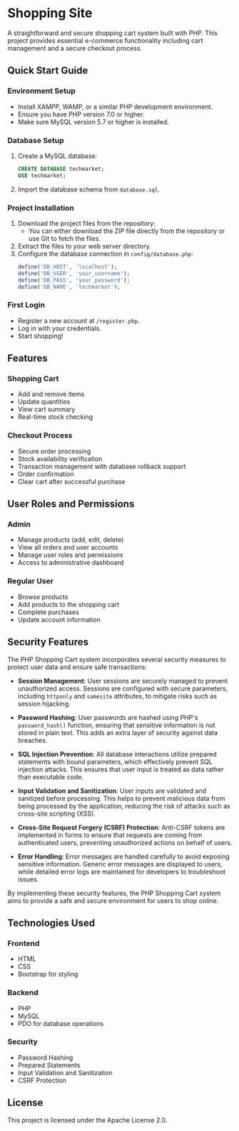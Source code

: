 # Shopping Site

A straightforward and secure shopping cart system built with PHP. This project provides essential e-commerce functionality including cart management and a secure checkout process.

## Quick Start Guide

### Environment Setup
- Install XAMPP, WAMP, or a similar PHP development environment.
- Ensure you have PHP version 7.0 or higher.
- Make sure MySQL version 5.7 or higher is installed.

### Database Setup
1. Create a MySQL database:
   ```sql
   CREATE DATABASE techmarket;
   USE techmarket;
   ```
2. Import the database schema from `database.sql`.

### Project Installation
1. Download the project files from the repository:
   - You can either download the ZIP file directly from the repository or use Git to fetch the files.
2. Extract the files to your web server directory.
3. Configure the database connection in `config/database.php`:
   ```php
   define('DB_HOST', 'localhost');
   define('DB_USER', 'your_username');
   define('DB_PASS', 'your_password');
   define('DB_NAME', 'techmarket');
   ```

### First Login
- Register a new account at `/register.php`.
- Log in with your credentials.
- Start shopping!

## Features

### Shopping Cart
- Add and remove items
- Update quantities
- View cart summary
- Real-time stock checking

### Checkout Process
- Secure order processing
- Stock availability verification
- Transaction management with database rollback support
- Order confirmation
- Clear cart after successful purchase

## User Roles and Permissions

### Admin
- Manage products (add, edit, delete)
- View all orders and user accounts
- Manage user roles and permissions
- Access to administrative dashboard

### Regular User
- Browse products
- Add products to the shopping cart
- Complete purchases
- Update account information

## Security Features

The PHP Shopping Cart system incorporates several security measures to protect user data and ensure safe transactions:

- **Session Management**: User sessions are securely managed to prevent unauthorized access. Sessions are configured with secure parameters, including `httponly` and `samesite` attributes, to mitigate risks such as session hijacking.

- **Password Hashing**: User passwords are hashed using PHP's `password_hash()` function, ensuring that sensitive information is not stored in plain text. This adds an extra layer of security against data breaches.

- **SQL Injection Prevention**: All database interactions utilize prepared statements with bound parameters, which effectively prevent SQL injection attacks. This ensures that user input is treated as data rather than executable code.

- **Input Validation and Sanitization**: User inputs are validated and sanitized before processing. This helps to prevent malicious data from being processed by the application, reducing the risk of attacks such as cross-site scripting (XSS).

- **Cross-Site Request Forgery (CSRF) Protection**: Anti-CSRF tokens are implemented in forms to ensure that requests are coming from authenticated users, preventing unauthorized actions on behalf of users.

- **Error Handling**: Error messages are handled carefully to avoid exposing sensitive information. Generic error messages are displayed to users, while detailed error logs are maintained for developers to troubleshoot issues.

By implementing these security features, the PHP Shopping Cart system aims to provide a safe and secure environment for users to shop online.

## Technologies Used

### Frontend
- HTML
- CSS
- Bootstrap for styling

### Backend
- PHP
- MySQL
- PDO for database operations

### Security
- Password Hashing
- Prepared Statements
- Input Validation and Sanitization
- CSRF Protection

## License

This project is licensed under the Apache License 2.0.